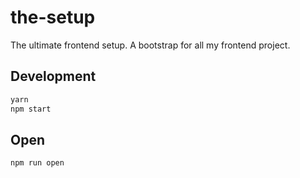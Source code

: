 # the-setup
The ultimate frontend setup. A bootstrap for all my frontend project.

## Development
```sh
yarn
npm start
```

## Open
```sh
npm run open
```
